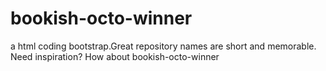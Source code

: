 # bookish-octo-winner
a html coding bootstrap.Great repository names are short and memorable. Need inspiration? How about bookish-octo-winner
